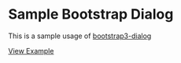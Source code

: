 # Sample Bootstrap Dialog

This is a sample usage of [bootstrap3-dialog](https://github.com/nakupanda/bootstrap3-dialog "bootstrap3-dialog")

[View Example](http://nomaanp.github.io/sample-bootstrap-dialog/example/ "View Example")

